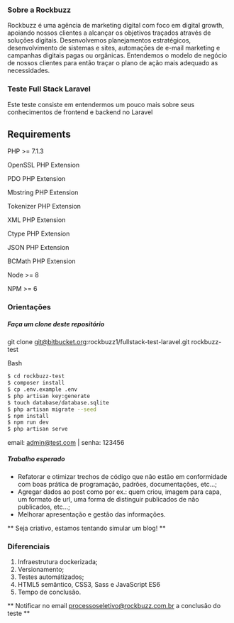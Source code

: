 ### Sobre a Rockbuzz
Rockbuzz é uma agência de marketing digital com foco em digital growth, apoiando nossos clientes a alcançar os objetivos traçados através de soluções digitais.
Desenvolvemos planejamentos estratégicos, desenvolvimento de sistemas e sites, automações de e-mail marketing e campanhas digitais pagas ou orgânicas.
Entendemos o modelo de negócio de nossos clientes para então traçar o plano de ação mais adequado as necessidades.

### Teste Full Stack Laravel
Este teste consiste em entendermos um pouco mais sobre seus conhecimentos de frontend e backend no Laravel

## Requirements

PHP >= 7.1.3

OpenSSL PHP Extension

PDO PHP Extension

Mbstring PHP Extension

Tokenizer PHP Extension

XML PHP Extension

Ctype PHP Extension

JSON PHP Extension

BCMath PHP Extension

Node >= 8

NPM >= 6

### Orientações

##### Faça um clone deste repositório

git clone git@bitbucket.org:rockbuzz1/fullstack-test-laravel.git rockbuzz-test

Bash
```bash
$ cd rockbuzz-test
$ composer install
$ cp .env.example .env
$ php artisan key:generate
$ touch database/database.sqlite
$ php artisan migrate --seed
$ npm install
$ npm run dev
$ php artisan serve 
```
email: admin@test.com | senha: 123456
 
##### Trabalho esperado

 - Refatorar e otimizar trechos de código que não estão em conformidade com boas prática de programação, padrões, documentações, etc...;
 - Agregar dados ao post como por ex.: quem criou, imagem para capa, um formato de url, uma forma de distinguir publicados de não publicados, etc...; 
 - Melhorar apresentação e gestão das informações.

** Seja criativo, estamos tentando simular um blog! **

### Diferenciais

1. Infraestrutura dockerizada; 
2. Versionamento;
3. Testes automátizados;
4. HTML5 semântico, CSS3, Sass e JavaScript ES6
5. Tempo de conclusão.

** Notificar no email processoseletivo@rockbuzz.com.br a conclusão do teste **